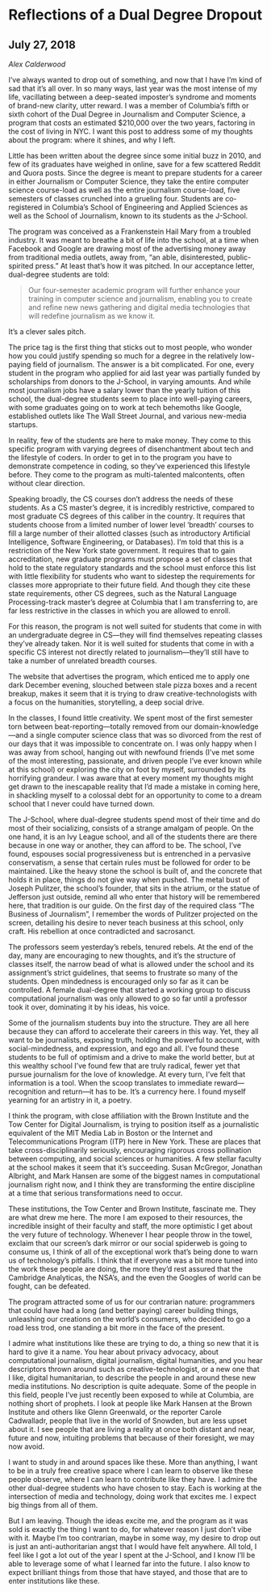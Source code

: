 # Reflections of a Dual Degree Dropout
## July 27, 2018

_Alex Calderwood_

I’ve always wanted to drop out of something, and now that I have I’m kind of sad that it’s all over. In so many ways, last year was the most intense of my life, vacillating between a deep-seated imposter’s syndrome and moments of brand-new clarity, utter reward. I was a member of Columbia’s fifth or sixth cohort of the Dual Degree in Journalism and Computer Science, a program that costs an estimated $210,000 over the two years, factoring in the cost of living in NYC. I want this post to address some of my thoughts about the program: where it shines, and why I left.



Little has been written about the degree since some initial buzz in 2010, and few of its graduates have weighed in online, save for a few scattered Reddit and Quora posts. Since the degree is meant to prepare students for a career in either Journalism or Computer Science, they take the entire computer science course-load as well as the entire journalism course-load, five semesters of classes crunched into a grueling four. Students are co-registered in Columbia’s School of Engineering and Applied Sciences as well as the School of Journalism, known to its students as the J-School.



The program was conceived as a Frankenstein Hail Mary from a troubled industry. It was meant to breathe a bit of life into the school, at a time when Facebook and Google are drawing most of the advertising money away from traditional media outlets, away from, “an able, disinterested, public-spirited press.” At least that’s how it was pitched. In our acceptance letter, dual-degree students are told:


> Our four-semester academic program will further enhance your training in computer science and journalism, enabling you to create and refine new news gathering and digital media technologies that will redefine journalism as we know it.


It’s a clever sales pitch.



The price tag is the first thing that sticks out to most people, who wonder how you could justify spending so much for a degree in the relatively low-paying field of journalism. The answer is a bit complicated. For one, every student in the program who applied for aid last year was partially funded by scholarships from donors to the J-School, in varying amounts. And while most journalism jobs have a salary lower than the yearly tuition of this school, the dual-degree students seem to place into well-paying careers, with some graduates going on to work at tech behemoths like Google, established outlets like The Wall Street Journal, and various new-media startups.



In reality, few of the students are here to make money. They come to this specific program with varying degrees of disenchantment about tech and the lifestyle of coders. In order to get in to the program you have to demonstrate competence in coding, so they’ve experienced this lifestyle before. They come to the program as multi-talented malcontents, often without clear direction.



Speaking broadly, the CS courses don’t address the needs of these students. As a CS master’s degree, it is incredibly restrictive, compared to most graduate CS degrees of this caliber in the country. It requires that students choose from a limited number of lower level ‘breadth’ courses to fill a large number of their allotted classes (such as introductory Artificial Intelligence, Software Engineering, or Databases). I’m told that this is a restriction of the New York state government. It requires that to gain accreditation, new graduate programs must propose a set of classes that hold to the state regulatory standards and the school must enforce this list with little flexibility for students who want to sidestep the requirements for classes more appropriate to their future field. And though they cite these state requirements, other CS degrees, such as the Natural Language Processing-track master’s degree at Columbia that I am transferring to, are far less restrictive in the classes in which you are allowed to enroll.



For this reason, the program is not well suited for students that come in with an undergraduate degree in CS—they will find themselves repeating classes they’ve already taken. Nor it is well suited for students that come in with a specific CS interest not directly related to journalism—they’ll still have to take a number of unrelated breadth courses.



The website that advertises the program, which enticed me to apply one dark December evening, slouched between stale pizza boxes and a recent breakup, makes it seem that it is trying to draw creative-technologists with a focus on the humanities, storytelling, a deep social drive.



In the classes, I found little creativity. We spent most of the first semester torn between beat-reporting—totally removed from our domain-knowledge—and a single computer science class that was so divorced from the rest of our days that it was impossible to concentrate on. I was only happy when I was away from school, hanging out with newfound friends (I’ve met some of the most interesting, passionate, and driven people I’ve ever known while at this school) or exploring the city on foot by myself, surrounded by its horrifying grandeur. I was aware that at every moment my thoughts might get drawn to the inescapable reality that I’d made a mistake in coming here, in shackling myself to a colossal debt for an opportunity to come to a dream school that I never could have turned down.



The J-School, where dual-degree students spend most of their time and do most of their socializing, consists of a strange amalgam of people. On the one hand, it is an Ivy League school, and all of the students there are there because in one way or another, they can afford to be. The school, I’ve found, espouses social progressiveness but is entrenched in a pervasive conservatism, a sense that certain rules must be followed for order to be maintained. Like the heavy stone the school is built of, and the concrete that holds it in place, things do not give way when pushed. The metal bust of Joseph Pulitzer, the school’s founder, that sits in the atrium, or the statue of Jefferson just outside, remind all who enter that history will be remembered here, that tradition is our guide. On the first day of the required class “The Business of Journalism”, I remember the words of Pulitzer projected on the screen, detailing his desire to never teach business at this school, only craft. His rebellion at once contradicted and sacrosanct.



The professors seem yesterday’s rebels, tenured rebels. At the end of the day, many are encouraging to new thoughts, and it’s the structure of classes itself, the narrow bead of what is allowed under the school and its assignment’s strict guidelines, that seems to frustrate so many of the students. Open mindedness is encouraged only so far as it can be controlled. A female dual-degree that started a working group to discuss computational journalism was only allowed to go so far until a professor took it over, dominating it by his ideas, his voice.



Some of the journalism students buy into the structure. They are all here because they can afford to accelerate their careers in this way. Yet, they all want to be journalists, exposing truth, holding the powerful to account, with social-mindedness, and expression, and ego and all. I’ve found these students to be full of optimism and a drive to make the world better, but at this wealthy school I’ve found few that are truly radical, fewer yet that pursue journalism for the love of knowledge. At every turn, I’ve felt that information is a tool. When the scoop translates to immediate reward—recognition and return—it has to be. It’s a currency here. I found myself yearning for an artistry in it, a poetry.



I think the program, with close affiliation with the Brown Institute and the Tow Center for Digital Journalism, is trying to position itself as a journalistic equivalent of the MIT Media Lab in Boston or the Internet and Telecommunications Program (ITP) here in New York. These are places that take cross-disciplinarily seriously, encouraging rigorous cross pollination between computing, and social sciences or humanities. A few stellar faculty at the school makes it seem that it’s succeeding. Susan McGregor, Jonathan Albright, and Mark Hansen are some of the biggest names in computational journalism right now, and I think they are transforming the entire discipline at a time that serious transformations need to occur.



These institutions, the Tow Center and Brown Institute, fascinate me. They are what drew me here. The more I am exposed to their resources, the incredible insight of their faculty and staff, the more optimistic I get about the very future of technology. Whenever I hear people throw in the towel, exclaim that our screen’s dark mirror or our social spiderweb is going to consume us, I think of all of the exceptional work that’s being done to warn us of technology’s pitfalls. I think that if everyone was a bit more tuned into the work these people are doing, the more they’d rest assured that the Cambridge Analyticas, the NSA’s, and the even the Googles of world can be fought, can be defeated.



The program attracted some of us for our contrarian nature: programmers that could have had a long (and better paying) career building things, unleashing our creations on the world’s consumers, who decided to go a road less trod, one standing a bit more in the face of the present.



I admire what institutions like these are trying to do, a thing so new that it is hard to give it a name. You hear about privacy advocacy, about computational journalism, digital journalism, digital humanities, and you hear descriptors thrown around such as creative-technologist, or a new one that I like, digital humanitarian, to describe the people in and around these new media institutions. No description is quite adequate. Some of the people in this field, people I’ve just recently been exposed to while at Columbia, are nothing short of prophets. I look at people like Mark Hansen at the Brown Institute and others like Glenn Greenwald, or the reporter Carole Cadwalladr, people that live in the world of Snowden, but are less upset about it. I see people that are living a reality at once both distant and near, future and now, intuiting problems that because of their foresight, we may now avoid.


I want to study in and around spaces like these. More than anything, I want to be in a truly free creative space where I can learn to observe like these people observe, where I can learn to contribute like they have. I admire the other dual-degree students who have chosen to stay. Each is working at the intersection of media and technology, doing work that excites me. I expect big things from all of them.



But I am leaving. Though the ideas excite me, and the program as it was sold is exactly the thing I want to do, for whatever reason I just don’t vibe with it. Maybe I’m too contrarian, maybe in some way, my desire to drop out is just an anti-authoritarian angst that I would have felt anywhere. All told, I feel like I got a lot out of the year I spent at the J-School, and I know I’ll be able to leverage some of what I learned far into the future. I also know to expect brilliant things from those that have stayed, and those that are to enter institutions like these.


